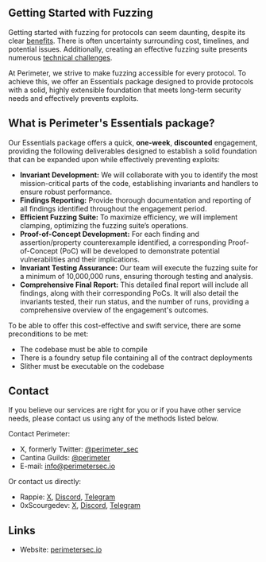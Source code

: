 ## Getting Started with Fuzzing
Getting started with fuzzing for protocols can seem daunting, despite its clear [benefits](https://github.com/perimetersec/resources/blob/main/services/Benefits%20of%20Fuzzing.md#use-cases-of-fuzzing). There is often uncertainty surrounding cost, timelines, and potential issues. Additionally, creating an effective fuzzing suite presents numerous [technical challenges](https://github.com/perimetersec/resources/blob/main/services/Benefits%20of%20Fuzzing.md#challenges-of-fuzzing).

At Perimeter, we strive to make fuzzing accessible for every protocol. To achieve this, we offer an Essentials package designed to provide protocols with a solid, highly extensible foundation that meets long-term security needs and effectively prevents exploits.

## What is Perimeter's Essentials package?
Our Essentials package offers a quick, **one-week**, **discounted** engagement, providing the following deliverables designed to establish a solid foundation that can be expanded upon while effectively preventing exploits:

- **Invariant Development:** We will collaborate with you to identify the most mission-critical parts of the code, establishing invariants and handlers to ensure robust performance.
- **Findings Reporting:** Provide thorough documentation and reporting of all findings identified throughout the engagement period.
- **Efficient Fuzzing Suite:** To maximize efficiency, we will implement clamping, optimizing the fuzzing suite’s operations.
- **Proof-of-Concept Development:** For each finding and assertion/property counterexample identified, a corresponding Proof-of-Concept (PoC) will be developed to demonstrate potential vulnerabilities and their implications.
- **Invariant Testing Assurance:** Our team will execute the fuzzing suite for a minimum of 10,000,000 runs, ensuring thorough testing and analysis.
- **Comprehensive Final Report:** This detailed final report will include all findings, along with their corresponding PoCs. It will also detail the invariants tested, their run status, and the number of runs, providing a comprehensive overview of the engagement's outcomes.

To be able to offer this cost-effective and swift service, there are some preconditions to be met:
- The codebase must be able to compile
- There is a foundry setup file containing all of the contract deployments
- Slither must be executable on the codebase

## Contact
If you believe our services are right for you or if you have other service needs, please contact us using any of the methods listed below.

Contact Perimeter:
- X, formerly Twitter: [@perimeter_sec](https://x.com/perimeter_sec)
- Cantina Guilds: [@perimeter](https://cantina.xyz/guilds/perimeter)
- E-mail: [info@perimetersec.io](mailto:info@perimetersec.io)

Or contact us directly:
- Rappie: [X](https://x.com/rappie_eth), [Discord](https://discordapp.com/users/rappie), [Telegram](https://t.me/rappenstein)
- 0xScourgedev: [X](https://x.com/0xScourgedev), [Discord](https://discordapp.com/users/0xscourgedev), [Telegram](https://t.me/scourgedev)

## Links
- Website: [perimetersec.io](https://www.perimetersec.io/)
